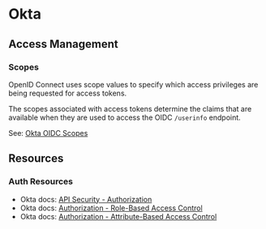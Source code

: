 # Okta

## Access Management

### Scopes

OpenID Connect uses scope values to specify which access privileges are being requested for access tokens.

The scopes associated with access tokens determine the claims that are available when they are used to access the 
OIDC `/userinfo` endpoint.

See: [Okta OIDC Scopes](https://developer.okta.com/docs/reference/api/oidc/#scopes)

## Resources

### Auth Resources

* Okta docs: [API Security - Authorization](https://developer.okta.com/books/api-security/authz/)
* Okta docs: [Authorization - Role-Based Access Control](https://developer.okta.com/books/api-security/authz/role-based/#authz-role-based)
* Okta docs: [Authorization - Attribute-Based Access Control](https://developer.okta.com/books/api-security/authz/attribute-based/)
